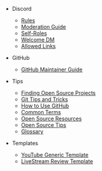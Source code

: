 <!-- markdownlint-disable-next-line -->
- Discord
  - [Rules](../discord/discord-readme.md)
  - [Moderation Guide](../moderators/discord.md)
  - [Self-Roles](../discord/roles.md)
  - [Welcome DM](../mee6/welcome-dm.md)
  - [Allowed Links](../nightbot/allowed-links.md)

- GitHub
  - [GitHub Maintainer Guide](../moderators/github.md)

- Tips
  - [Finding Open Source Projects](../tips/finding-open-source-projects.md)
  - [Git Tips and Tricks](../tips/git.md)
  - [How to Use GitHub](../tips/githubtips.md)
  - [Common Terms](../tips/glossary.md)
  - [Open Source Resources](../tips/OpenSourceResources.md)
  - [Open Source Tips](../tips/OpenSourceTips.md)
  - [Glossary](../tips/glossary.md)

- Templates
  - [YouTube Generic Template](../youtube/generic.md)
  - [LiveStream Review Template](../youtube/livestream.md)
